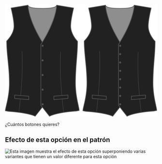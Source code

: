 ![Botones](buttons.svg)

¿Cuántos botones quieres?

## Efecto de esta opción en el patrón

![Esta imagen muestra el efecto de esta opción superponiendo varias variantes que tienen un valor diferente para esta opción](wahid\_buttons\_sample.svg "Efecto de esta opción en el patrón")
